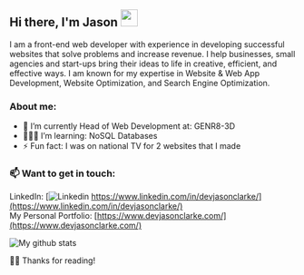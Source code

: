 ## Hi there, I'm Jason <img src="https://raw.githubusercontent.com/iampavangandhi/iampavangandhi/master/gifs/Hi.gif" width="30px">


I am a front-end web developer with experience in developing successful websites that solve problems and increase revenue. I help businesses, small agencies and start-ups bring their ideas to life in creative, efficient, and effective ways. I am known for my expertise in Website & Web App Development, Website Optimization, and Search Engine Optimization.<br>

### About me: 
- 🔭 I’m currently Head of Web Development at: GENR8-3D 
- 👨🏾‍💻 I’m learning: NoSQL Databases
- ⚡ Fun fact: I was on national TV for 2 websites that I made 

### 📫 Want to get in touch: 
LinkedIn: [![Linkedin](https://i.stack.imgur.com/gVE0j.png) https://www.linkedin.com/in/devjasonclarke/](https://www.linkedin.com/in/devjasonclarke/) <br>
My Personal Portfolio: [https://www.devjasonclarke.com/](https://www.devjasonclarke.com/)


![My github stats](https://github-readme-stats.vercel.app/api?username=devJasonClarke&show_icons=true&theme=dark)
 
🙏🏾 Thanks for reading!

